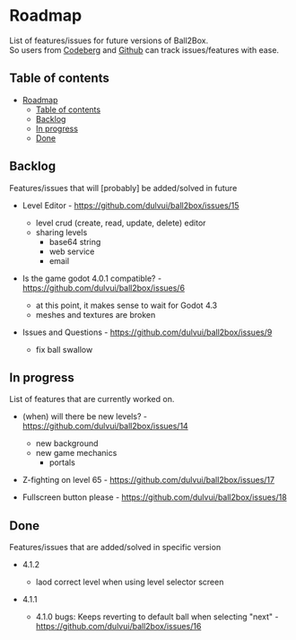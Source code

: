<!--
SPDX-FileCopyrightText: 2023 Simon Dalvai <info@simondalvai.org>

SPDX-License-Identifier: CC0-1.0
-->
# Roadmap
List of features/issues for future versions of Ball2Box.  
So users from [Codeberg](https://codeberg.org/dulvui/ball2box) and [Github](https://codeberg.org/dulvui/ball2box) can track issues/features with ease.

## Table of contents
- [Roadmap](#roadmap)
  - [Table of contents](#table-of-contents)
  - [Backlog](#backlog)
  - [In progress](#in-progress)
  - [Done](#done)

## Backlog
Features/issues that will [probably] be added/solved in future

- Level Editor - https://github.com/dulvui/ball2box/issues/15
    - level crud (create, read, update, delete) editor
    - sharing levels
        - base64 string
        - web service
        - email

- Is the game godot 4.0.1 compatible? - https://github.com/dulvui/ball2box/issues/6
    - at this point, it makes sense to wait for Godot 4.3
    - meshes and textures are broken

- Issues and Questions - https://github.com/dulvui/ball2box/issues/9
    - fix ball swallow

## In progress
List of features that are currently worked on.


- (when) will there be new levels? - https://github.com/dulvui/ball2box/issues/14
    - new background
    - new game mechanics
        - portals

- Z-fighting on level 65 - https://github.com/dulvui/ball2box/issues/17

- Fullscreen button please - https://github.com/dulvui/ball2box/issues/18 

## Done 
Features/issues that are added/solved in specific version

- 4.1.2
    - laod correct level when using level selector screen

- 4.1.1
    - 4.1.0 bugs: Keeps reverting to default ball when selecting "next" - https://github.com/dulvui/ball2box/issues/16
